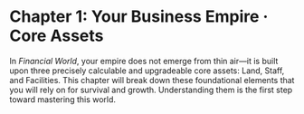 # Chapter 1: Your Business Empire · Core Assets

In _Financial World_, your empire does not emerge from thin air—it is built upon three precisely calculable and upgradeable core assets: Land, Staff, and Facilities. This chapter will break down these foundational elements that you will rely on for survival and growth. Understanding them is the first step toward mastering this world.
